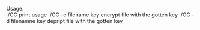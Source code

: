 Usage:<br />
./CC
print usage
./CC -e filename key
encrypt file with the gotten key
./CC -d filenamne key
depript file with the gotten key
